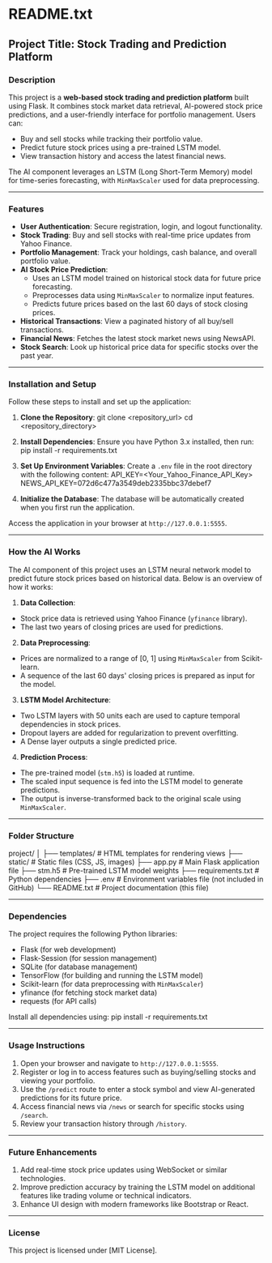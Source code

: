 # README.txt

## Project Title: Stock Trading and Prediction Platform

### Description
This project is a **web-based stock trading and prediction platform** built using Flask. It combines stock market data retrieval, AI-powered stock price predictions, and a user-friendly interface for portfolio management. Users can:
- Buy and sell stocks while tracking their portfolio value.
- Predict future stock prices using a pre-trained LSTM model.
- View transaction history and access the latest financial news.

The AI component leverages an LSTM (Long Short-Term Memory) model for time-series forecasting, with `MinMaxScaler` used for data preprocessing.

---

### Features
- **User Authentication**: Secure registration, login, and logout functionality.
- **Stock Trading**: Buy and sell stocks with real-time price updates from Yahoo Finance.
- **Portfolio Management**: Track your holdings, cash balance, and overall portfolio value.
- **AI Stock Price Prediction**:
  - Uses an LSTM model trained on historical stock data for future price forecasting.
  - Preprocesses data using `MinMaxScaler` to normalize input features.
  - Predicts future prices based on the last 60 days of stock closing prices.
- **Historical Transactions**: View a paginated history of all buy/sell transactions.
- **Financial News**: Fetches the latest stock market news using NewsAPI.
- **Stock Search**: Look up historical price data for specific stocks over the past year.

---

### Installation and Setup
Follow these steps to install and set up the application:

1. **Clone the Repository**:
git clone <repository_url>
cd <repository_directory>

2. **Install Dependencies**:
Ensure you have Python 3.x installed, then run:
pip install -r requirements.txt

3. **Set Up Environment Variables**:
Create a `.env` file in the root directory with the following content:
API_KEY=<Your_Yahoo_Finance_API_Key>
NEWS_API_KEY=072d6c477a3549deb2335bbc37debef7

4. **Initialize the Database**:
The database will be automatically created when you first run the application.


Access the application in your browser at `http://127.0.0.1:5555`.

---

### How the AI Works
The AI component of this project uses an LSTM neural network model to predict future stock prices based on historical data. Below is an overview of how it works:

1. **Data Collection**:
- Stock price data is retrieved using Yahoo Finance (`yfinance` library).
- The last two years of closing prices are used for predictions.

2. **Data Preprocessing**:
- Prices are normalized to a range of [0, 1] using `MinMaxScaler` from Scikit-learn.
- A sequence of the last 60 days' closing prices is prepared as input for the model.

3. **LSTM Model Architecture**:
- Two LSTM layers with 50 units each are used to capture temporal dependencies in stock prices.
- Dropout layers are added for regularization to prevent overfitting.
- A Dense layer outputs a single predicted price.

4. **Prediction Process**:
- The pre-trained model (`stm.h5`) is loaded at runtime.
- The scaled input sequence is fed into the LSTM model to generate predictions.
- The output is inverse-transformed back to the original scale using `MinMaxScaler`.

---

### Folder Structure

project/
│
├── templates/ # HTML templates for rendering views
├── static/ # Static files (CSS, JS, images)
├── app.py # Main Flask application file
├── stm.h5 # Pre-trained LSTM model weights
├── requirements.txt # Python dependencies
├── .env # Environment variables file (not included in GitHub)
└── README.txt # Project documentation (this file)


---

### Dependencies
The project requires the following Python libraries:
- Flask (for web development)
- Flask-Session (for session management)
- SQLite (for database management)
- TensorFlow (for building and running the LSTM model)
- Scikit-learn (for data preprocessing with `MinMaxScaler`)
- yfinance (for fetching stock market data)
- requests (for API calls)

Install all dependencies using:
pip install -r requirements.txt


---

### Usage Instructions
1. Open your browser and navigate to `http://127.0.0.1:5555`.
2. Register or log in to access features such as buying/selling stocks and viewing your portfolio.
3. Use the `/predict` route to enter a stock symbol and view AI-generated predictions for its future price.
4. Access financial news via `/news` or search for specific stocks using `/search`.
5. Review your transaction history through `/history`.

---

### Future Enhancements
1. Add real-time stock price updates using WebSocket or similar technologies.
2. Improve prediction accuracy by training the LSTM model on additional features like trading volume or technical indicators.
3. Enhance UI design with modern frameworks like Bootstrap or React.

---

### License
This project is licensed under [MIT License].

